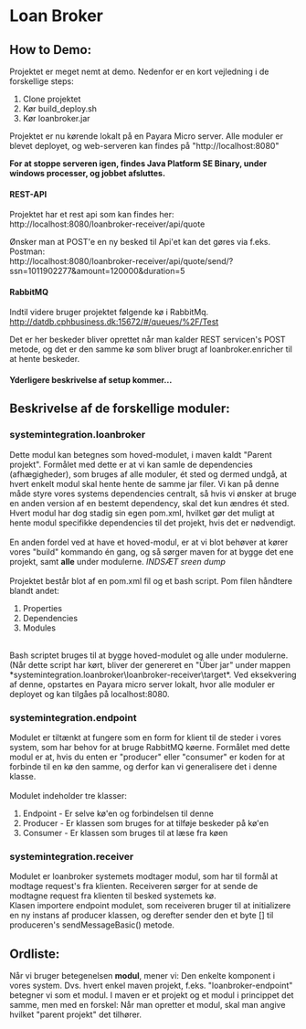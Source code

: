# Loan Broker
## How to Demo:

Projektet er meget nemt at demo. Nedenfor er en kort vejledning i de forskellige steps:
1. Clone projektet
2. Kør build_deploy.sh
3. Kør loanbroker.jar

<p>Projektet er nu kørende lokalt på en Payara Micro server. Alle moduler er blevet deployet, og web-serveren kan findes på "http://localhost:8080"</p>

**For at stoppe serveren igen, findes Java Platform SE Binary, under windows processer, og jobbet afsluttes.** 

#### REST-API
Projektet har et rest api som kan findes her:
<br>
http://localhost:8080/loanbroker-receiver/api/quote

Ønsker man at POST'e en ny besked til Api'et kan det gøres via f.eks. Postman:
<br>
http://localhost:8080/loanbroker-receiver/api/quote/send/?ssn=1011902277&amount=120000&duration=5


#### RabbitMQ
Indtil videre bruger projektet følgende kø i RabbitMq.
<br>
http://datdb.cphbusiness.dk:15672/#/queues/%2F/Test
<br>
<p>Det er her beskeder bliver oprettet når man kalder REST servicen's POST metode, og det er den samme kø som bliver brugt af loanbroker.enricher til at hente beskeder.</p>


#### Yderligere beskrivelse af setup kommer...


## Beskrivelse af de forskellige moduler:

### systemintegration.loanbroker
Dette modul kan betegnes som hoved-modulet, i maven kaldt "Parent projekt". Formålet med dette er at vi kan samle de dependencies (afhægigheder), som bruges af alle moduler, ét sted og dermed undgå, at hvert enkelt modul skal hente hente de samme jar filer. Vi kan på denne måde styre vores systems dependencies centralt, så hvis vi ønsker at bruge en anden version af en bestemt dependency, skal det kun ændres ét sted. Hvert modul har dog stadig sin egen pom.xml, hvilket gør det muligt at hente modul specifikke dependencies til det projekt, hvis det er nødvendigt.  
<br>
En anden fordel ved at have et hoved-modul, er at vi blot behøver at kører vores "build" kommando én gang, og så sørger maven for at bygge det ene projekt, samt **alle** under modulerne. *INDSÆT sreen dump* 
<br><br>
Projektet består blot af en pom.xml fil og et bash script. Pom filen håndtere blandt andet:
1. Properties
2. Dependencies
3. Modules

<br>
Bash scriptet bruges til at bygge hoved-modulet og alle under modulerne. (Når dette script har kørt, bliver der genereret en "Über jar" under mappen *systemintegration.loanbroker\loanbroker-receiver\target*. Ved eksekvering af denne, opstartes en Payara micro server lokalt, hvor alle moduler er deployet og kan tilgåes på localhost:8080.  


### systemintegration.endpoint
Modulet er tiltænkt at fungere som en form for klient til de steder i vores system, som har behov for at bruge RabbitMQ køerne. Formålet med dette modul er at, hvis du enten er "producer" eller "consumer" er koden for at forbinde til en kø den samme, og derfor kan vi generalisere det i denne klasse. 
<br><br>
Modulet indeholder tre klasser:
1. Endpoint - Er selve kø'en og forbindelsen til denne
2. Producer - Er klassen som bruges for at tilføje beskeder på kø'en
3. Consumer - Er klassen som bruges til at læse fra køen

### systemintegration.receiver
Modulet er loanbroker systemets modtager modul, som har til formål at modtage request's fra klienten. Receiveren sørger for at sende de modtagne request fra klienten til besked systemets kø.
<br>
Klasen importere endpoint modulet, som receiveren bruger til at initializere en ny instans af producer klassen, og derefter sender den et byte [] til produceren's sendMessageBasic() metode.


## Ordliste:
Når vi bruger betegenelsen **modul**, mener vi: Den enkelte komponent i vores system. Dvs. hvert enkel maven projekt, f.eks. "loanbroker-endpoint" betegner vi som et modul. I maven er et projekt og et modul i princippet det samme, men med en forskel: Når man opretter et modul, skal man angive hvilket "parent projekt" det tilhører.
